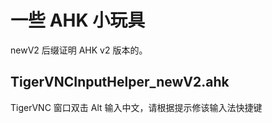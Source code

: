 # 一些 AHK 小玩具

newV2 后缀证明 AHK v2 版本的。



## TigerVNCInputHelper_newV2.ahk

TigerVNC 窗口双击 Alt 输入中文，请根据提示修该输入法快捷键
